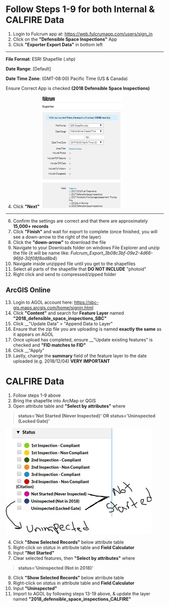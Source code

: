 # Follow Steps 1-9 for both Internal & CALFIRE Data

1) Login to Fulcrum app at: https://web.fulcrumapp.com/users/sign_in
2) Click on the __"Defensible Space Inspections"__ App
3) Click __"Exporter Export Data"__ in bottom left

___

__File Format__: ESRI Shapefile (.shp)

__Date Range__: [Default]

__Date Time Zone__: (GMT-08:00) Pacific Time (US & Canada)

Ensure Correct App is checked __(2018 Defensible Space Inspections)__

4) Click __"Next"__
![alt text](https://github.com/sbcfiregis/photos/blob/master/fulcrum_screenshot.JPG?raw=true)

---

6) Confirm the settings are correct and that there are approximately __15,000+ records__
7) Click __"Finish"__ and wait for export to complete (once finished, you will see a down-arrow to the right of the layer)
8) Click the __"down-arrow"__ to download the file
9) Navigate to your Downloads folder on windows File Explorer and unzip the file (it will be name like: *Fulcrum_Export_3b08c3bf-09e2-4d66-96fd-30f08f8ad8b4*)
10) Navigate inside unzipped file until you get to the shapefiles
11) Select all parts of the shapefile that __DO NOT INCLUDE__ "photoid"
12) Right click and send to compressed/zipped folder
## ArcGIS Online
13) Login to AGOL account here: https://sbc-gis.maps.arcgis.com/home/signin.html
14) Click __"Content"__ and search for __Feature Layer__ named __"2018_defensible_space_inspections_SBC"__
15) Click __"Update Data" > "Append Data to Layer"
16) Ensure that the zip file you are uploading is named __exactly the same__ as it appears on AGOL
17) Once upload has completed, ensure __"Update existing features" is checked and __"FID matches to FID"__
18) Click __"Apply"
19) Lastly, change the __summary__ field of the feature layer to the date uploaded (e.g. 2018/12/04) __VERY IMPORTANT__

# CALFIRE Data
1) Follow steps 1-9 above
2) Bring the shapefile into ArcMap or QGIS
3) Open attribute table and  __"Select by attributes"__ where
> __status='Not Started (Never Inspected)' OR status='Uninspected (Locked Gate)'__

![alt text](https://github.com/sbcfiregis/photos/blob/master/status.JPG?raw=true)

4) Click __"Show Selected Records"__ below attribute table
5) Right-click on _status_ in attribute table and __Field Calculator__
6) Input __"Not Started"__
7) Clear selected features, then __"Select by attributes"__ where
> __status='Uninspected (Not in 2018)'__
8) Click __"Show Selected Records"__ below atrribute table
9) Right-click on _status_ in attribute table and __Field Calculator__
10) Input __"Uninspected"__
11) Import to AGOL by following steps 13-19 above, & update the layer named __"2018_defensible_space_inspections_CALFIRE"__
